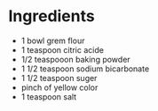 # Ingredients
* 1 bowl grem flour
* 1 teaspoon citric acide
* 1/2 teaspooon baking powder
* 1 1/2 teaspoon sodium bicarbonate
* 1 1/2 teaspoon suger
* pinch of yellow color 
* 1 teaspoon salt